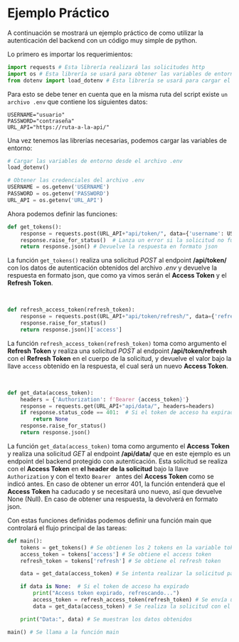 # Ejemplo Práctico

A continuación se mostrará un ejemplo práctico de como utilizar la autenticación del backend con un código muy simple de python.

Lo primero es importar los requerimientos:

```python
import requests # Esta librería realizará las solicitudes http
import os # Esta librería se usará para obtener las variables de entorno
from dotenv import load_dotenv # Esta librería se usará para cargar el archivo .env que contendrá las variables de entorno que almacenarán los secretos que no queremos filtrar del código
```

Para esto se debe tener en cuenta que en la misma ruta del script existe `un archivo .env` que contiene los siguientes datos:

```
USERNAME="usuario"
PASSWORD="contraseña"
URL_API="https://ruta-a-la-api/"
```

Una vez tenemos las librerías necesarias, podemos cargar las variables de entorno:

```python
# Cargar las variables de entorno desde el archivo .env
load_dotenv()

# Obtener las credenciales del archivo .env
USERNAME = os.getenv('USERNAME')
PASSWORD = os.getenv('PASSWORD')
URL_API = os.getenv('URL_API')
```

Ahora podemos definir las funciones:

```python
def get_tokens():
    response = requests.post(URL_API+"api/token/", data={'username': USERNAME, 'password': PASSWORD})
    response.raise_for_status()  # Lanza un error si la solicitud no fue exitosa
    return response.json() # Devuelve la respuesta en formato json
```

La función `get_tokens()` realiza una solicitud _POST_ al endpoint **/api/token/** con los datos de autenticación obtenidos del archivo _.env_ y devuelve la respuesta en formato json, que como ya vimos serán el **Access Token** y el **Refresh Token**.

</br>

```python
def refresh_access_token(refresh_token):
    response = requests.post(URL_API+"api/token/refresh/", data={'refresh': refresh_token})
    response.raise_for_status()
    return response.json()['access']
```

La función `refresh_access_token(refresh_token)` toma como argumento el **Refresh Token** y realiza una solicitud _POST_ al endpoint **/api/token/refresh** con el **Refresh Token** en el cuerpo de la solicitud, y devuelve el valor bajo la llave `access` obtenido en la respuesta, el cual será un nuevo **Access Token**.

</br>

```python
def get_data(access_token):
    headers = {'Authorization': f'Bearer {access_token}'}
    response = requests.get(URL_API+"api/data/", headers=headers)
    if response.status_code == 401:  # Si el token de acceso ha expirado
        return None
    response.raise_for_status()
    return response.json()
```

La función `get_data(access_token)` toma como argumento el **Access Token** y realiza una solicitud _GET_ al endpoint **/api/data/** que en este ejemplo es un endpoint del backend protegido con autenticación. Esta solicitud se realiza con el **Access Token** en **el header de la solicitud** bajo la llave `Authorization` y con el texto `Bearer ` antes del **Access Token** como se indicó antes. En caso de obtener un error 401, la función entenderá que el **Access Token** ha caducado y se necesitará uno nuevo, así que devuelve None (Null). En caso de obtener una respuesta, la devolverá en formato json.

Con estas funciones definidas podemos definir una función main que controlará el flujo principal de las tareas:

```python
def main():
    tokens = get_tokens() # Se obtienen los 2 tokens en la variable tokens
    access_token = tokens['access'] # Se obtiene el access token
    refresh_token = tokens['refresh'] # Se obtiene el refresh token

    data = get_data(access_token) # Se intenta realizar la solicitud para obtener los datos protegidos por autenticación

    if data is None:  # Si el token de acceso ha expirado
        print("Access token expirado, refrescando...")
        access_token = refresh_access_token(refresh_token) # Se envía una solicitud para obtener un nuevo access token
        data = get_data(access_token) # Se realiza la solicitud con el nuevo access token

    print("Data:", data) # Se muestran los datos obtenidos

main() # Se llama a la función main
```

